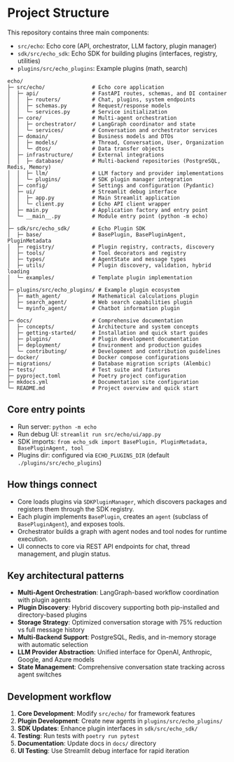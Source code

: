 # Project Structure

This repository contains three main components:

- `src/echo`: Echo core (API, orchestrator, LLM factory, plugin manager)
- `sdk/src/echo_sdk`: Echo SDK for building plugins (interfaces, registry, utilities)
- `plugins/src/echo_plugins`: Example plugins (math, search)

```
echo/
├─ src/echo/               # Echo core application
│  ├─ api/                 # FastAPI routes, schemas, and DI container
│  │  ├─ routers/          # Chat, plugins, system endpoints
│  │  ├─ schemas.py        # Request/response models
│  │  └─ services.py       # Service initialization
│  ├─ core/                # Multi-agent orchestration
│  │  ├─ orchestrator/     # LangGraph coordinator and state
│  │  └─ services/         # Conversation and orchestrator services
│  ├─ domain/              # Business models and DTOs
│  │  ├─ models/           # Thread, Conversation, User, Organization
│  │  └─ dtos/             # Data transfer objects
│  ├─ infrastructure/      # External integrations
│  │  ├─ database/         # Multi-backend repositories (PostgreSQL, Redis, Memory)
│  │  ├─ llm/              # LLM factory and provider implementations
│  │  └─ plugins/          # SDK plugin manager integration
│  ├─ config/              # Settings and configuration (Pydantic)
│  ├─ ui/                  # Streamlit debug interface
│  │  ├─ app.py            # Main Streamlit application
│  │  └─ client.py         # Echo API client wrapper
│  ├─ main.py              # Application factory and entry point
│  └─ __main__.py          # Module entry point (python -m echo)
│
├─ sdk/src/echo_sdk/       # Echo Plugin SDK
│  ├─ base/                # BasePlugin, BasePluginAgent, PluginMetadata
│  ├─ registry/            # Plugin registry, contracts, discovery
│  ├─ tools/               # Tool decorators and registry
│  ├─ types/               # AgentState and message types
│  ├─ utils/               # Plugin discovery, validation, hybrid loading
│  └─ examples/            # Template plugin implementation
│
├─ plugins/src/echo_plugins/ # Example plugin ecosystem
│  ├─ math_agent/          # Mathematical calculations plugin
│  ├─ search_agent/        # Web search capabilities plugin
│  └─ myinfo_agent/        # Chatbot information plugin
│
├─ docs/                   # Comprehensive documentation
│  ├─ concepts/            # Architecture and system concepts
│  ├─ getting-started/     # Installation and quick start guides
│  ├─ plugins/             # Plugin development documentation
│  ├─ deployment/          # Environment and production guides
│  └─ contributing/        # Development and contribution guidelines
├─ docker/                 # Docker compose configurations
├─ migrations/             # Database migration scripts (Alembic)
├─ tests/                  # Test suite and fixtures
├─ pyproject.toml          # Poetry project configuration
├─ mkdocs.yml              # Documentation site configuration
└─ README.md               # Project overview and quick start
```

## Core entry points

- Run server: `python -m echo`
- Run debug UI: `streamlit run src/echo/ui/app.py`
- SDK imports: `from echo_sdk import BasePlugin, PluginMetadata, BasePluginAgent, tool`
- Plugins dir: configured via `ECHO_PLUGINS_DIR` (default `./plugins/src/echo_plugins`)

## How things connect

- Core loads plugins via `SDKPluginManager`, which discovers packages and registers them through the SDK registry.
- Each plugin implements `BasePlugin`, creates an `agent` (subclass of `BasePluginAgent`), and exposes tools.
- Orchestrator builds a graph with agent nodes and tool nodes for runtime execution.
- UI connects to core via REST API endpoints for chat, thread management, and plugin status.

## Key architectural patterns

- **Multi-Agent Orchestration**: LangGraph-based workflow coordination with plugin agents
- **Plugin Discovery**: Hybrid discovery supporting both pip-installed and directory-based plugins
- **Storage Strategy**: Optimized conversation storage with 75% reduction vs full message history
- **Multi-Backend Support**: PostgreSQL, Redis, and in-memory storage with automatic selection
- **LLM Provider Abstraction**: Unified interface for OpenAI, Anthropic, Google, and Azure models
- **State Management**: Comprehensive conversation state tracking across agent switches

## Development workflow

1. **Core Development**: Modify `src/echo/` for framework features
2. **Plugin Development**: Create new agents in `plugins/src/echo_plugins/`
3. **SDK Updates**: Enhance plugin interfaces in `sdk/src/echo_sdk/`
4. **Testing**: Run tests with `poetry run pytest`
5. **Documentation**: Update docs in `docs/` directory
6. **UI Testing**: Use Streamlit debug interface for rapid iteration
